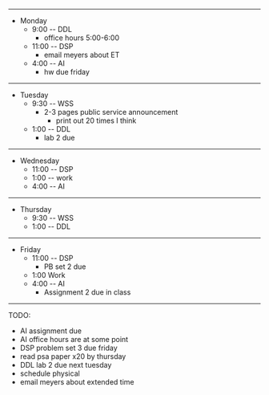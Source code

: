 
---
* Monday
  * 9:00 -- DDL
    * office hours 5:00-6:00
  * 11:00 -- DSP
    *  email meyers about ET
  * 4:00 -- AI
    *  hw due friday

---
* Tuesday
  * 9:30 -- WSS
    * 2-3 pages public service announcement
      * print out 20 times I think
  * 1:00 -- DDL
    * lab 2 due

---
* Wednesday
  * 11:00 -- DSP
  * 1:00 -- work
  * 4:00 -- AI

---
* Thursday
  * 9:30 -- WSS
  * 1:00 -- DDL

---
* Friday
  * 11:00 -- DSP
    * PB set 2 due
  * 1:00 Work
  * 4:00 -- AI
    * Assignment 2 due in class

---
TODO:

* AI assignment due
* AI office hours are at some point
* DSP problem set 3 due friday
* read psa paper x20 by thursday
* DDL lab 2 due next tuesday
* schedule physical
* email meyers about extended time
